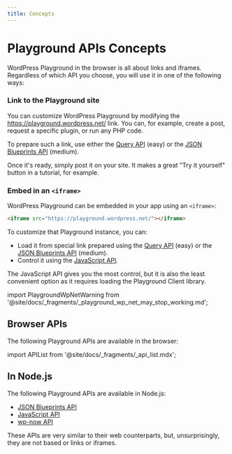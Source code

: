 ```yaml
---
title: Concepts
---
```


# Playground APIs Concepts

WordPress Playground in the browser is all about links and iframes. Regardless of which API you choose, you will use it in one of the following ways:

### Link to the Playground site

You can customize WordPress Playground by modifying the https://playground.wordpress.net/ link. You can, for example, create a post, request a specific plugin, or run any PHP code.

To prepare such a link, use either the [Query API](../08-query-api/01-index.md) (easy) or the [JSON Blueprints API](../09-blueprints-api/01-index.md) (medium).

Once it's ready, simply post it on your site. It makes a great "Try it yourself" button in a tutorial, for example.

### Embed in an `<iframe>`

WordPress Playground can be embedded in your app using an `<iframe>`:

```html
<iframe src="https://playground.wordpress.net/"></iframe>
```

To customize that Playground instance, you can:

-   Load it from special link prepared using the [Query API](../08-query-api/01-index.md) (easy) or the [JSON Blueprints API](../09-blueprints-api/01-index.md) (medium).
-   Control it using the [JavaScript API](../10-javascript-api/01-index.md).

The JavaScript API gives you the most control, but it is also the least convenient option as it requires loading the Playground Client library.

import PlaygroundWpNetWarning from '@site/docs/\_fragments/\_playground_wp_net_may_stop_working.md';

<PlaygroundWpNetWarning />

## Browser APIs

The following Playground APIs are available in the browser:

import APIList from '@site/docs/\_fragments/\_api_list.mdx';

<APIList />

## In Node.js

The following Playground APIs are available in Node.js:

-   [JSON Blueprints API](../09-blueprints-api/01-index.md)
-   [JavaScript API](../10-javascript-api/01-index.md)
-   [wp-now API](https://www.npmjs.com/package/@wp-now/wp-now)

These APIs are very similar to their web counterparts, but, unsurprisingly, they are not based or links or iframes.
